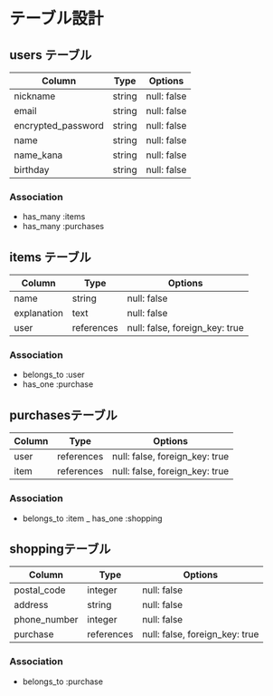 # テーブル設計

## users テーブル

| Column             | Type   | Options     |
| ------------------ | ------ | ----------- |
| nickname           | string | null: false |
| email              | string | null: false |
| encrypted_password | string | null: false |
| name               | string | null: false |
| name_kana          | string | null: false |
| birthday           | string | null: false |


### Association

- has_many :items
- has_many :purchases

## items テーブル

| Column      | Type       | Options                        |
| ----------- | ---------- | ------------------------------ |
| name        | string     | null: false                    |
| explanation | text       | null: false                    |
| user        | references | null: false, foreign_key: true |

### Association

- belongs_to :user
- has_one :purchase 

##  purchasesテーブル

| Column | Type       | Options                        |
| ------ | ---------- | ------------------------------ |
| user   | references | null: false, foreign_key: true |
| item   | references | null: false, foreign_key: true |

### Association

- belongs_to :item
_ has_one :shopping

##  shoppingテーブル

| Column       | Type       | Options                        |
| ------------ | ---------- | ------------------------------ |
| postal_code  | integer    | null: false                    |
| address      | string     | null: false                    |
| phone_number | integer    | null: false                    |
| purchase     | references | null: false, foreign_key: true |

### Association

- belongs_to :purchase